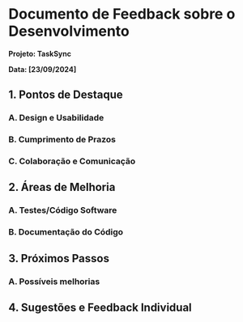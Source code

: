# Documento de Feedback sobre o Desenvolvimento

**Projeto: TaskSync**

**Data: [23/09/2024]**

## 1. Pontos de Destaque

### A. Design e Usabilidade

### B. Cumprimento de Prazos

### C. Colaboração e Comunicação

## 2. Áreas de Melhoria

### A. Testes/Código Software

### B. Documentação do Código

## 3. Próximos Passos

### A. Possíveis melhorias

## 4. Sugestões e Feedback Individual
